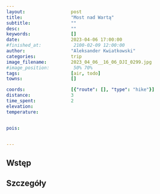 ```yaml
---
layout:                 post
title:                  "Most nad Wartą"
subtitle:               ""
desc:                   ""
keywords:               []
date:                   2023-04-06 17:00:00
#finished_at:            2100-02-09 12:00:00
author:                 "Aleksander Kwiatkowski"
categories:             trip
image_filename:         2023_04_06__16_06_DJI_0299.jpg
#image_position:         50% 70%
tags:                   [air, todo]
towns:                  []

coords:                 [{"route": [], "type": "hike"}]
distance:               3
time_spent:             2
elevation:
temperature:


pois:


---
```



## Wstęp

## Szczegóły
